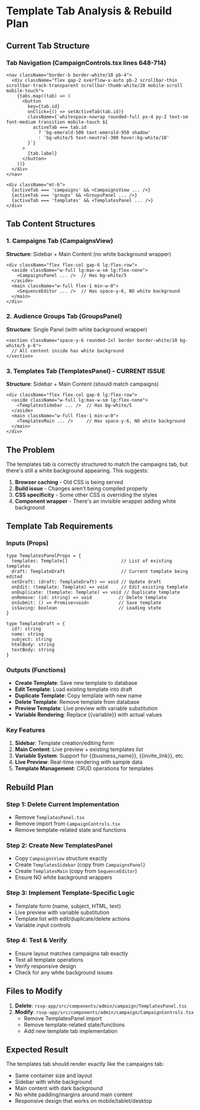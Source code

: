 # Template Tab Analysis & Rebuild Plan

## Current Tab Structure

### Tab Navigation (CampaignControls.tsx lines 648-714)
```tsx
<nav className="border-b border-white/10 pb-4">
  <div className="flex gap-2 overflow-x-auto pb-2 scrollbar-thin scrollbar-track-transparent scrollbar-thumb-white/20 mobile-scroll mobile-touch">
    {tabs.map((tab) => (
      <button
        key={tab.id}
        onClick={() => setActiveTab(tab.id)}
        className={`whitespace-nowrap rounded-full px-4 py-2 text-sm font-medium transition mobile-touch ${
          activeTab === tab.id
            ? 'bg-emerald-500 text-emerald-950 shadow'
            : 'bg-white/5 text-neutral-300 hover:bg-white/10'
        }`}
      >
        {tab.label}
      </button>
    ))}
  </div>
</nav>

<div className="mt-6">
  {activeTab === 'campaigns' && <CampaignsView ... />}
  {activeTab === 'groups' && <GroupsPanel ... />}
  {activeTab === 'templates' && <TemplatesPanel ... />}
</div>
```

## Tab Content Structures

### 1. Campaigns Tab (CampaignsView)
**Structure**: Sidebar + Main Content (no white background wrapper)
```tsx
<div className="flex flex-col gap-6 lg:flex-row">
  <aside className="w-full lg:max-w-sm lg:flex-none">
    <CampaignsPanel ... />  // Has bg-white/5
  </aside>
  <main className="w-full flex-1 min-w-0">
    <SequenceEditor ... />  // Has space-y-6, NO white background
  </main>
</div>
```

### 2. Audience Groups Tab (GroupsPanel)
**Structure**: Single Panel (with white background wrapper)
```tsx
<section className="space-y-6 rounded-2xl border border-white/10 bg-white/5 p-6">
  // All content inside has white background
</section>
```

### 3. Templates Tab (TemplatesPanel) - CURRENT ISSUE
**Structure**: Sidebar + Main Content (should match campaigns)
```tsx
<div className="flex flex-col gap-6 lg:flex-row">
  <aside className="w-full lg:max-w-sm lg:flex-none">
    <TemplatesSidebar ... />  // Has bg-white/5
  </aside>
  <main className="w-full flex-1 min-w-0">
    <TemplatesMain ... />     // Has space-y-6, NO white background
  </main>
</div>
```

## The Problem

The templates tab is correctly structured to match the campaigns tab, but there's still a white background appearing. This suggests:

1. **Browser caching** - Old CSS is being served
2. **Build issue** - Changes aren't being compiled properly
3. **CSS specificity** - Some other CSS is overriding the styles
4. **Component wrapper** - There's an invisible wrapper adding white background

## Template Tab Requirements

### Inputs (Props)
```tsx
type TemplatesPanelProps = {
  templates: Template[]                    // List of existing templates
  draft: TemplateDraft                     // Current template being edited
  setDraft: (draft: TemplateDraft) => void // Update draft
  onEdit: (template: Template) => void     // Edit existing template
  onDuplicate: (template: Template) => void // Duplicate template
  onRemove: (id: string) => void          // Delete template
  onSubmit: () => Promise<void>           // Save template
  isSaving: boolean                       // Loading state
}

type TemplateDraft = {
  id?: string
  name: string
  subject: string
  htmlBody: string
  textBody: string
}
```

### Outputs (Functions)
- **Create Template**: Save new template to database
- **Edit Template**: Load existing template into draft
- **Duplicate Template**: Copy template with new name
- **Delete Template**: Remove template from database
- **Preview Template**: Live preview with variable substitution
- **Variable Rendering**: Replace {{variable}} with actual values

### Key Features
1. **Sidebar**: Template creation/editing form
2. **Main Content**: Live preview + existing templates list
3. **Variable System**: Support for {{business_name}}, {{invite_link}}, etc.
4. **Live Preview**: Real-time rendering with sample data
5. **Template Management**: CRUD operations for templates

## Rebuild Plan

### Step 1: Delete Current Implementation
- Remove `TemplatesPanel.tsx`
- Remove import from `CampaignControls.tsx`
- Remove template-related state and functions

### Step 2: Create New TemplatesPanel
- Copy `CampaignsView` structure exactly
- Create `TemplatesSidebar` (copy from `CampaignsPanel`)
- Create `TemplatesMain` (copy from `SequenceEditor`)
- Ensure NO white background wrappers

### Step 3: Implement Template-Specific Logic
- Template form (name, subject, HTML, text)
- Live preview with variable substitution
- Template list with edit/duplicate/delete actions
- Variable input controls

### Step 4: Test & Verify
- Ensure layout matches campaigns tab exactly
- Test all template operations
- Verify responsive design
- Check for any white background issues

## Files to Modify

1. **Delete**: `rsvp-app/src/components/admin/campaign/TemplatesPanel.tsx`
2. **Modify**: `rsvp-app/src/components/admin/campaign/CampaignControls.tsx`
   - Remove TemplatesPanel import
   - Remove template-related state/functions
   - Add new template tab implementation

## Expected Result

The templates tab should render exactly like the campaigns tab:
- Same container size and layout
- Sidebar with white background
- Main content with dark background
- No white padding/margins around main content
- Responsive design that works on mobile/tablet/desktop






